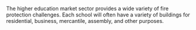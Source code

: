 The higher education market sector provides a wide variety of fire protection challenges. Each school will often have a variety of buildings for residential, business, mercantile, assembly, and other purposes.   